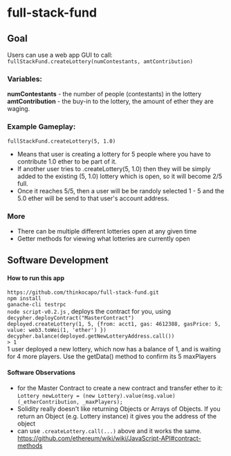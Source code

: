# full-stack-fund
## Goal
Users can use a web app GUI to call:  
`fullStackFund.createLottery(numContestants, amtContribution)`  
### Variables:
**numContestants** - the number of people (contestants) in the lottery  
**amtContribution** - the buy-in to the lottery, the amount of ether they are waging.

### Example Gameplay:
`fullStackFund.createLottery(5, 1.0)`  
- Means that user is creating a lottery for 5 people where you have to contribute 1.0 ether to be part of it.  
- If another user tries to .createLottery(5, 1.0) then they will be simply added to the existing (5, 1.0) lottery which is open, so it will become 2/5 full.  
- Once it reaches 5/5, then a user will be be randoly selected 1 - 5 and the 5.0 ether will be send to that user's account address.

### More
- There can be multiple different lotteries open at any given time
- Getter methods for viewing what lotteries are currently open

## Software Development

#### How to run this app
`https://github.com/thinkocapo/full-stack-fund.git`  
`npm install`  
`ganache-cli testrpc`  
`node script-v0.2.js` , deploys the contract for you, using `decypher.deployContract("MasterContract")`  
`deployed.createLottery(1, 5, {from: acct1, gas: 4612388, gasPrice: 5, value: web3.toWei(1, 'ether') })`  
`decypher.balance(deployed.getNewLotteryAddress.call())`  
`> 1`  
1 user deployed a new lottery, which now has a balance of 1, and is waiting for 4 more players. Use the getData() method to confirm its 5 maxPlayers

#### Software Observations
- for the Master Contract to create a new contract and transfer ether to it: `Lottery newLottery = (new Lottery).value(msg.value)(_etherContribution, _maxPlayers);`  
- Solidity really doesn't like returning Objects or Arrays of Objects. If you return an Object (e.g. Lottery instance) it gives you the address of the object
- can use `.createLottery.call(...)`  above and it works the same. https://github.com/ethereum/wiki/wiki/JavaScript-API#contract-methods


